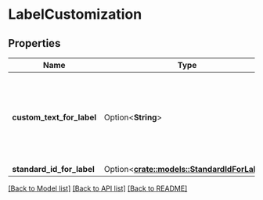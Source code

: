 # LabelCustomization

## Properties

Name | Type | Description | Notes
------------ | ------------- | ------------- | -------------
**custom_text_for_label** | Option<**String**> | Custom text to print on the label.  Note: Custom text is only included on labels that are in ZPL format (ZPL203). FedEx does not support CustomTextForLabel. | [optional]
**standard_id_for_label** | Option<[**crate::models::StandardIdForLabel**](StandardIdForLabel.md)> |  | [optional]

[[Back to Model list]](../README.md#documentation-for-models) [[Back to API list]](../README.md#documentation-for-api-endpoints) [[Back to README]](../README.md)


